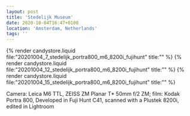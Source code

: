 ```yaml
---
layout: post
title: 'Stedelijk Museum'
date: 2020-10-04T16:47+0100
location: 'Amsterdam, Netherlands'
tags: ''
---
```


{% render candystore.liquid file:"20201004_7_stedelijk_portra800_m6_8200i_fujihunt" title:"" %}
{% render candystore.liquid file:"20201004_12_stedelijk_portra800_m6_8200i_fujihunt" title:"" %}
{% render candystore.liquid file:"20201004_15_stedelijk_portra800_m6_8200i_fujihunt" title:"" %}

Camera: Leica M6 TTL, ZEISS ZM Planar T* 50mm f/2 ZM; film: Kodak Portra 800, Developed in Fuji Hunt C41, scanned with a Plustek 8200i, edited in Lightroom 